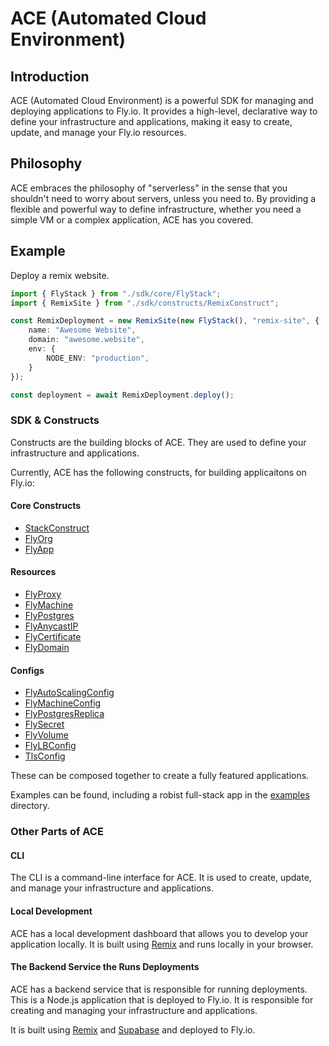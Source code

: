 # ACE (Automated Cloud Environment)

## Introduction

ACE (Automated Cloud Environment) is a powerful SDK for managing and deploying applications to Fly.io. It provides a high-level, declarative way to define your infrastructure and applications, making it easy to create, update, and manage your Fly.io resources.

## Philosophy

ACE embraces the philosophy of "serverless" in the sense that you shouldn't need to worry about servers, unless you need to. By providing a flexible and powerful way to define infrastructure, whether you need a simple VM or a complex application, ACE has you covered.

## Example

Deploy a remix website.

```typescript
import { FlyStack } from "./sdk/core/FlyStack";
import { RemixSite } from "./sdk/constructs/RemixConstruct";

const RemixDeployment = new RemixSite(new FlyStack(), "remix-site", {
    name: "Awesome Website",
    domain: "awesome.website",
    env: {
        NODE_ENV: "production",
    }
});

const deployment = await RemixDeployment.deploy();

```

### SDK & Constructs

Constructs are the building blocks of ACE. They are used to define your infrastructure and applications.

Currently, ACE has the following constructs, for building applicaitons on Fly.io:

#### Core Constructs

- [StackConstruct](../src/sdk/constructs/StackConstruct.ts)
- [FlyOrg](../src/sdk/constructs/FlyOrg.ts)
- [FlyApp](../src/sdk/constructs/FlyApp.ts)

#### Resources

- [FlyProxy](../src/sdk/constructs/FlyProxy.ts)
- [FlyMachine](../src/sdk/constructs/FlyMachine.ts)
- [FlyPostgres](../src/sdk/constructs/FlyPostgres.ts)
- [FlyAnycastIP](../src/sdk/constructs/FlyAnycastIP.ts)
- [FlyCertificate](../src/sdk/constructs/FlyCertificate.ts)
- [FlyDomain](../src/sdk/constructs/FlyDomain.ts)

#### Configs

- [FlyAutoScalingConfig](../src/sdk/constructs/FlyAutoScalingConfig.ts)
- [FlyMachineConfig](../src/sdk/constructs/FlyMachineConfig.ts)
- [FlyPostgresReplica](../src/sdk/constructs/FlyPostgresReplica.ts)
- [FlySecret](../src/sdk/constructs/FlySecret.ts)
- [FlyVolume](../src/sdk/constructs/FlyVolume.ts)
- [FlyLBConfig](../src/sdk/constructs/FlyLBConfig.ts)
- [TlsConfig](../src/sdk/constructs/TlsConfig.ts)

These can be composed together to create a fully featured applications.

Examples can be found, including a robist full-stack app in the [examples](../examples) directory.

### Other Parts of ACE

#### CLI

The CLI is a command-line interface for ACE. It is used to create, update, and manage your infrastructure and applications.

#### Local Development 

ACE has a local development dashboard that allows you to develop your application locally. It is built using [Remix](https://remix.run/) and runs locally in your browser.

#### The Backend Service the Runs Deployments

 ACE has a backend service that is responsible for running deployments. This is a Node.js application that is deployed to Fly.io. It is responsible for creating and managing your infrastructure and applications.

 It is built using [Remix](https://remix.run/) and [Supabase](https://supabase.com/) and deployed to Fly.io.
